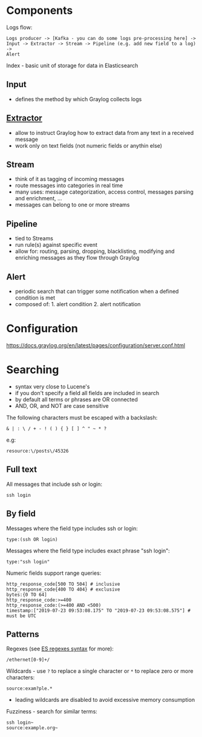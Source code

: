 # Components

Logs flow:

```
Logs producer -> [Kafka - you can do some logs pre-processing here] -> 
Input -> Extractor -> Stream -> Pipeline (e.g. add new field to a log) -> 
Alert
```

Index - basic unit of storage for data in Elasticsearch

## Input

* defines the method by which Graylog collects logs

## [Extractor](https://docs.graylog.org/en/latest/pages/extractors.html)

* allow to instruct Graylog how to extract data from any text in a received message
* work only on text fields (not numeric fields or anythin else)

## Stream

* think of it as tagging of incoming messages
* route messages into categories in real time
* many uses: message categorization, access control, messages parsing and enrichment, ...
* messages can belong to one or more streams

## Pipeline

* tied to Streams
* run rule(s) against specific event
* allow for: routing, parsing, dropping, blacklisting, modifying and enriching messages as they flow through Graylog

## Alert 

* periodic search that can trigger some notification when a defined condition is met
* composed of: 1. alert condition 2. alert notification

# Configuration

https://docs.graylog.org/en/latest/pages/configuration/server.conf.html

# Searching

* syntax very close to Lucene's
* if you don't specify a field all fields are included in search
* by default all terms or phrases are OR connected
* AND, OR, and NOT are case sensitive

The following characters must be escaped with a backslash:

```
& | : \ / + - ! ( ) { } [ ] ^ " ~ * ?
```

e.g:

```
resource:\/posts\/45326
```


## Full text

All messages that include ssh or login:

```
ssh login
```

## By field

Messages where the field type includes ssh or login:

```
type:(ssh OR login)
```

Messages where the field type includes exact phrase "ssh login":

```
type:"ssh login"
```

Numeric fields support range queries:

```
http_response_code[500 TO 504] # inclusive
http_response_code{400 TO 404} # exclusive
bytes:{0 TO 64]
http_response_code:>=400
http_response_code:(>=400 AND <500)
timestamp:["2019-07-23 09:53:08.175" TO "2019-07-23 09:53:08.575"] # must be UTC
```

## Patterns

Regexes (see [ES regexes syntax](https://www.elastic.co/guide/en/elasticsearch/reference/5.6/query-dsl-regexp-query.html#regexp-syntax) for more):

```
/ethernet[0-9]+/
```

Wildcards - use `?` to replace a single character or `*` to replace zero or more characters:

```
source:exam?ple.*
```

* leading wildcards are disabled to avoid excessive memory consumption

Fuzziness - search for similar terms:

```
ssh login~
source:example.org~
```
